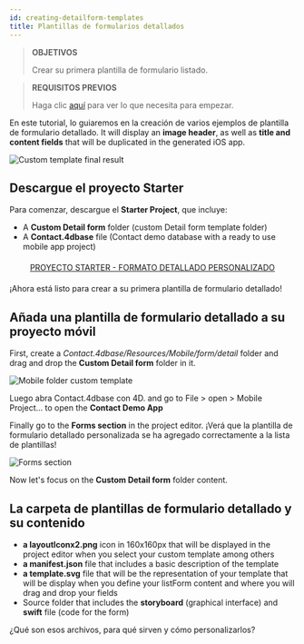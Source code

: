 ```yaml
---
id: creating-detailform-templates
title: Plantillas de formularios detallados
---
```


> **OBJETIVOS**
> 
> Crear su primera plantilla de formulario listado.


> **REQUISITOS PREVIOS**
> 
> Haga clic [aquí](prerequisites.html) para ver lo que necesita para empezar.


En este tutorial, lo guiaremos en la creación de varios ejemplos de plantilla de formulario detallado. It will display an **image header**, as well as **title and content fields** that will be duplicated in the generated iOS app.

![Custom template final result](assets/en/custom-detailform/custom-template-final-result.png)

## Descargue el proyecto Starter

Para comenzar, descargue el **Starter Project**, que incluye:

* A **Custom Detail form** folder (custom Detail form template folder)
* A **Contact.4dbase** file (Contact demo database with a ready to use mobile app project)

<div markdown="1" style="text-align: center; margin-top: 20px; margin-bottom: 20px">
<a class="button"
href="https://github.com/4d-for-ios/tutorial-CustomDetailForm/archive/d6e32c547604bd32f56528b02310d083a844ffcc.zip">PROYECTO STARTER - FORMATO DETALLADO PERSONALIZADO</a>
</div>

¡Ahora está listo para crear a su primera plantilla de formulario detallado!

## Añada una plantilla de formulario detallado a su proyecto móvil

First, create a *Contact.4dbase/Resources/Mobile/form/detail* folder and drag and drop the **Custom Detail form** folder in it.

![Mobile folder custom template](assets/en/custom-detailform/mobile-folder-custom-template.png)

Luego abra Contact.4dbase con 4D. and go to File > open > Mobile Project... to open the **Contact Demo App**

Finally go to the **Forms section** in the project editor. ¡Verá que la plantilla de formulario detallado personalizada se ha agregado correctamente a la lista de plantillas!

![Forms section](assets/en/custom-detailform/custom-detailform-template.png)

Now let's focus on the **Custom Detail form** folder content.

## La carpeta de plantillas de formulario detallado y su contenido

* **a layoutIconx2.png** icon in 160x160px that will be displayed in the project editor when you select your custom template among others
* **a manifest.json** file that includes a basic description of the template
* **a template.svg** file that will be the representation of your template that will be display when you define your listForm content and where you will drag and drop your fields
* Source folder that includes the **storyboard** (graphical interface) and **swift** file (code for the form)

¿Qué son esos archivos, para qué sirven y cómo personalizarlos?
